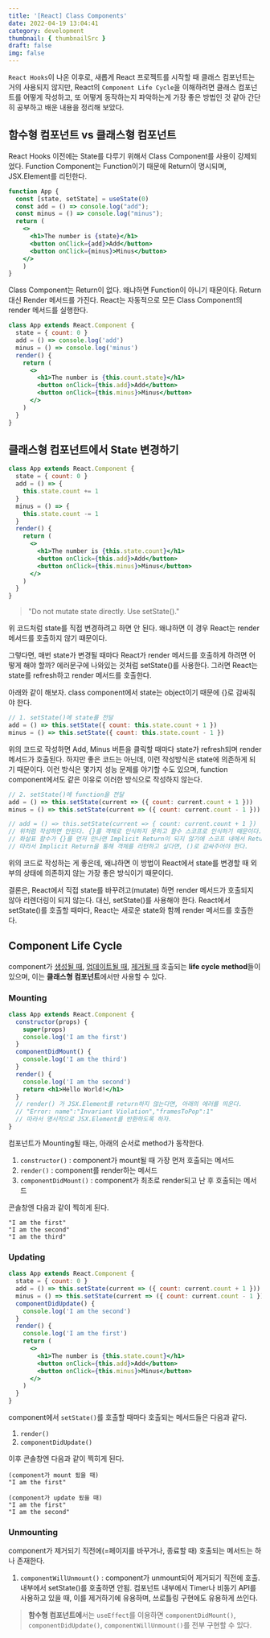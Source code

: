 ```yaml
---
title: '[React] Class Components'
date: 2022-04-19 13:04:41
category: development
thumbnail: { thumbnailSrc }
draft: false
img: false
---
```


`React Hooks`이 나온 이후로, 새롭게 React 프로젝트를 시작할 때 클래스 컴포넌트는 거의 사용되지 않지만, React의 `Component Life Cycle`을 이해하려면 클래스 컴포넌트를 어떻게 작성하고, 또 어떻게 동작하는지 파악하는게 가장 좋은 방법인 것 같아 간단히 공부하고 배운 내용을 정리해 보았다.

## 함수형 컴포넌트 vs 클래스형 컴포넌트

React Hooks 이전에는 State를 다루기 위해서 Class Component를 사용이 강제되었다.
Function Component는 Function이기 때문에 Return이 명시되며, JSX.Element를 리턴한다.

```jsx
function App {
  const [state, setState] = useState(0)
  const add = () => console.log("add");
  const minus = () => console.log("minus");
  return (
    <>
      <h1>The number is {state}</h1>
      <button onClick={add}>Add</button>
      <button onClick={minus}>Minus</button>
    </>
    )
}
```

Class Component는 Return이 없다. 왜냐하면 Function이 아니기 때문이다. Return 대신 Render 메서드를 가진다.
React는 자동적으로 모든 Class Component의 render 메서드를 실행한다.

```jsx
class App extends React.Component {
  state = { count: 0 }
  add = () => console.log('add')
  minus = () => console.log('minus')
  render() {
    return (
      <>
        <h1>The number is {this.count.state}</h1>
        <button onClick={this.add}>Add</button>
        <button onClick={this.minus}>Minus</button>
      </>
    )
  }
}
```

## 클래스형 컴포넌트에서 State 변경하기

```jsx
class App extends React.Component {
  state = { count: 0 }
  add = () => {
    this.state.count += 1
  }
  minus = () => {
    this.state.count -= 1
  }
  render() {
    return (
      <>
        <h1>The number is {this.state.count}</h1>
        <button onClick={this.add}>Add</button>
        <button onClick={this.minus}>Minus</button>
      </>
    )
  }
}
```

> "Do not mutate state directly. Use setState()."

위 코드처럼 state를 직접 변경하려고 하면 안 된다. 왜냐하면 이 경우 React는 render 메서드를 호출하지 않기 때문이다.

그렇다면, 매번 state가 변경될 때마다 React가 render 메서드를 호출하게 하려면 어떻게 해야 할까?
에러문구에 나와있는 것처럼 setState()를 사용한다. 그러면 React는 state를 refresh하고 render 메서드를 호출한다.

아래와 같이 해보자. class component에서 state는 object이기 때문에 {}로 감싸줘야 한다.

```jsx
// 1. setState()에 state를 전달
add = () => this.setState({ count: this.state.count + 1 })
minus = () => this.setState({ count: this.state.count - 1 })
```

위의 코드로 작성하면 Add, Minus 버튼을 클릭할 때마다 state가 refresh되며 render 메서드가 호출된다.
하지만 좋은 코드는 아닌데, 이런 작성방식은 state에 의존하게 되기 때문이다. 이런 방식은 몇가지 성능 문제를 야기할 수도 있으며, function component에서도 같은 이유로 이러한 방식으로 작성하지 않는다.

```jsx
// 2. setState()에 function을 전달
add = () => this.setState(current => ({ count: current.count + 1 }))
minus = () => this.setState(current => ({ count: current.count - 1 }))

// add = () => this.setState(current => { count: current.count + 1 })
// 위처럼 작성하면 안된다. {}를 객체로 인식하지 못하고 함수 스코프로 인식하기 때문이다.
// 화살표 함수가 {}를 먼저 만나면 Implicit Return이 되지 않기에 스코프 내에서 Return을 찾게 된다.
// 따라서 Implicit Return을 통해 객체를 리턴하고 싶다면, ()로 감싸주어야 한다.
```

위의 코드로 작성하는 게 좋은데, 왜냐하면 이 방법이 React에서 state를 변경할 때 외부의 상태에 의존하지 않는 가장 좋은 방식이기 때문이다.

결론은, React에서 직접 state를 바꾸려고(mutate) 하면 render 메서드가 호출되지 않아 리렌더링이 되지 않는다.
대신, setState()를 사용해야 한다. React에서 setState()를 호출할 때마다, React는 새로운 state와 함께 render 메서드를 호출한다.

## Component Life Cycle

component가 <u>생성될 때</u>, <u>업데이트될 때</u>, <u>제거될 때</u> 호출되는 **life cycle method**들이 있으며, 이는 **클래스형 컴포넌트**에서만 사용할 수 있다.

### Mounting

```jsx
class App extends React.Component {
  constructor(props) {
    super(props)
    console.log('I am the first')
  }
  componentDidMount() {
    console.log('I am the third')
  }
  render() {
    console.log('I am the second')
    return <h1>Hello World!</h1>
  }
  // render() 가 JSX.Element를 return하지 않는다면, 아래의 에러를 띄운다.
  // "Error: name":"Invariant Violation","framesToPop":1"
  // 따라서 명시적으로 JSX.Element를 반환하도록 하자.
}
```

컴포넌트가 Mounting될 때는, 아래의 순서로 method가 동작한다.

1. `constructor()` : component가 mount될 때 가장 먼저 호출되는 메서드
2. `render()` : component를 render하는 메서드
3. `componentDidMount()` : component가 최초로 render되고 난 후 호출되는 메서드

콘솔창엔 다음과 같이 찍히게 된다.

```
"I am the first"
"I am the second"
"I am the third"
```

### Updating

```jsx
class App extends React.Component {
  state = { count: 0 }
  add = () => this.setState(current => ({ count: current.count + 1 }))
  minus = () => this.setState(current => ({ count: current.count - 1 }))
  componentDidUpdate() {
    console.log('I am the second')
  }
  render() {
    console.log('I am the first')
    return (
      <>
        <h1>The number is {this.state.count}</h1>
        <button onClick={this.add}>Add</button>
        <button onClick={this.minus}>Minus</button>
      </>
    )
  }
}
```

component에서 `setState()`를 호출할 때마다 호출되는 메서드들은 다음과 같다.

1. `render()`
2. `componentDidUpdate()`

이후 콘솔창엔 다음과 같이 찍히게 된다.

```
(component가 mount 됬을 때)
"I am the first"

(component가 update 됬을 때)
"I am the first"
"I am the second"
```

### Unmounting

component가 제거되기 직전에(=페이지를 바꾸거나, 종료할 때) 호출되는 메서드는 하나 존재한다.

1. `componentWillUnmount()` : component가 unmount되어 제거되기 직전에 호출. 내부에서 setState()를 호출하면 안됨. 컴포넌트 내부에서 Timer나 비동기 API를 사용하고 있을 때, 이를 제거하기에 유용하며, 쓰로틀링 구현에도 유용하게 쓰인다.

> **함수형 컴포넌트에**서는 `useEffect`를 이용하면 `componentDidMount()`, `componentDidUpdate()`, `componentWillUnmount()`를 전부 구현할 수 있다.
